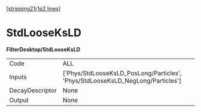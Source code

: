 [[stripping21r1p2 lines]](./stripping21r1p2-commonparticles)

# StdLooseKsLD

**FilterDesktop/StdLooseKsLD**

|                 |                                                                                  |
|-----------------|----------------------------------------------------------------------------------|
| Code            | ALL                                                                              |
| Inputs          | ['Phys/StdLooseKsLD_PosLong/Particles', 'Phys/StdLooseKsLD_NegLong/Particles'] |
| DecayDescriptor | None                                                                             |
| Output          | None                                                                             |
